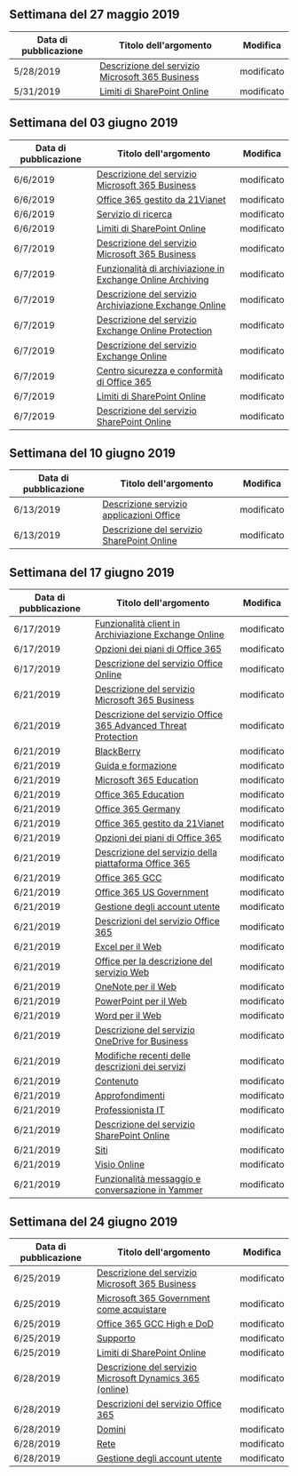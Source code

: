 <!-- This file is generated automatically each week. Changes made to this file will be overwritten.-->




## <a name="week-of-may-27-2019"></a>Settimana del 27 maggio 2019


| Data di pubblicazione |Titolo dell'argomento | Modifica |
|------|------------|--------|
| 5/28/2019 | [Descrizione del servizio Microsoft 365 Business](/Office365/ServiceDescriptions/microsoft-365-business-service-description) | modificato |
| 5/31/2019 | [Limiti di SharePoint Online](/Office365/ServiceDescriptions/sharepoint-online-service-description/sharepoint-online-limits) | modificato |


## <a name="week-of-june-03-2019"></a>Settimana del 03 giugno 2019


| Data di pubblicazione |Titolo dell'argomento | Modifica |
|------|------------|--------|
| 6/6/2019 | [Descrizione del servizio Microsoft 365 Business](/Office365/ServiceDescriptions/microsoft-365-business-service-description) | modificato |
| 6/6/2019 | [Office 365 gestito da 21Vianet](/Office365/ServiceDescriptions/office-365-platform-service-description/office-365-operated-by-21vianet) | modificato |
| 6/6/2019 | [Servizio di ricerca](/Office365/ServiceDescriptions/sharepoint-online-service-description/search) | modificato |
| 6/6/2019 | [Limiti di SharePoint Online](/Office365/ServiceDescriptions/sharepoint-online-service-description/sharepoint-online-limits) | modificato |
| 6/7/2019 | [Descrizione del servizio Microsoft 365 Business](/Office365/ServiceDescriptions/microsoft-365-business-service-description) | modificato |
| 6/7/2019 | [Funzionalità di archiviazione in Exchange Online Archiving](/Office365/ServiceDescriptions/exchange-online-archiving-service-description/archive-features) | modificato |
| 6/7/2019 | [Descrizione del servizio Archiviazione Exchange Online](/Office365/ServiceDescriptions/exchange-online-archiving-service-description/exchange-online-archiving-service-description) | modificato |
| 6/7/2019 | [Descrizione del servizio Exchange Online Protection](/Office365/ServiceDescriptions/exchange-online-protection-service-description/exchange-online-protection-service-description) | modificato |
| 6/7/2019 | [Descrizione del servizio Exchange Online](/Office365/ServiceDescriptions/exchange-online-service-description/exchange-online-service-description) | modificato |
| 6/7/2019 | [Centro sicurezza e conformità di Office 365](/Office365/ServiceDescriptions/office-365-platform-service-description/office-365-securitycompliance-center) | modificato |
| 6/7/2019 | [Limiti di SharePoint Online](/Office365/ServiceDescriptions/sharepoint-online-service-description/sharepoint-online-limits) | modificato |
| 6/7/2019 | [Descrizione del servizio SharePoint Online](/Office365/ServiceDescriptions/sharepoint-online-service-description/sharepoint-online-service-description) | modificato |


## <a name="week-of-june-10-2019"></a>Settimana del 10 giugno 2019


| Data di pubblicazione |Titolo dell'argomento | Modifica |
|------|------------|--------|
| 6/13/2019 | [Descrizione servizio applicazioni Office](/Office365/ServiceDescriptions/office-applications-service-description/office-applications-service-description) | modificato |
| 6/13/2019 | [Descrizione del servizio SharePoint Online](/Office365/ServiceDescriptions/sharepoint-online-service-description/sharepoint-online-service-description) | modificato |


## <a name="week-of-june-17-2019"></a>Settimana del 17 giugno 2019


| Data di pubblicazione |Titolo dell'argomento | Modifica |
|------|------------|--------|
| 6/17/2019 | [Funzionalità client in Archiviazione Exchange Online](/Office365/ServiceDescriptions/exchange-online-archiving-service-description/client-features) | modificato |
| 6/17/2019 | [Opzioni dei piani di Office 365](/Office365/ServiceDescriptions/office-365-platform-service-description/office-365-plan-options) | modificato |
| 6/17/2019 | [Descrizione del servizio Office Online](/Office365/ServiceDescriptions/office-online-service-description/office-online-service-description) | modificato |
| 6/21/2019 | [Descrizione del servizio Microsoft 365 Business](/Office365/ServiceDescriptions/microsoft-365-business-service-description) | modificato |
| 6/21/2019 | [Descrizione del servizio Office 365 Advanced Threat Protection](/Office365/ServiceDescriptions/office-365-advanced-threat-protection-service-description) | modificato |
| 6/21/2019 | [BlackBerry](/Office365/ServiceDescriptions/office-365-platform-service-description/blackberry) | modificato |
| 6/21/2019 | [Guida e formazione](/Office365/ServiceDescriptions/office-365-platform-service-description/help-and-training) | modificato |
| 6/21/2019 | [Microsoft 365 Education](/Office365/ServiceDescriptions/office-365-platform-service-description/microsoft-365-education) | modificato |
| 6/21/2019 | [Office 365 Education](/Office365/ServiceDescriptions/office-365-platform-service-description/office-365-education) | modificato |
| 6/21/2019 | [Office 365 Germany](/Office365/ServiceDescriptions/office-365-platform-service-description/office-365-germany) | modificato |
| 6/21/2019 | [Office 365 gestito da 21Vianet](/Office365/ServiceDescriptions/office-365-platform-service-description/office-365-operated-by-21vianet) | modificato |
| 6/21/2019 | [Opzioni dei piani di Office 365](/Office365/ServiceDescriptions/office-365-platform-service-description/office-365-plan-options) | modificato |
| 6/21/2019 | [Descrizione del servizio della piattaforma Office 365](/Office365/ServiceDescriptions/office-365-platform-service-description/office-365-platform-service-description) | modificato |
| 6/21/2019 | [Office 365 GCC](/Office365/ServiceDescriptions/office-365-platform-service-description/office-365-us-government/gcc) | modificato |
| 6/21/2019 | [Office 365 US Government](/Office365/ServiceDescriptions/office-365-platform-service-description/office-365-us-government/office-365-us-government) | modificato |
| 6/21/2019 | [Gestione degli account utente](/Office365/ServiceDescriptions/office-365-platform-service-description/user-account-management) | modificato |
| 6/21/2019 | [Descrizioni del servizio Office 365](/Office365/ServiceDescriptions/office-365-service-descriptions-technet-library) | modificato |
| 6/21/2019 | [Excel per il Web](/Office365/ServiceDescriptions/office-online-service-description/excel-online) | modificato |
| 6/21/2019 | [Office per la descrizione del servizio Web](/Office365/ServiceDescriptions/office-online-service-description/office-online-service-description) | modificato |
| 6/21/2019 | [OneNote per il Web](/Office365/ServiceDescriptions/office-online-service-description/onenote-online) | modificato |
| 6/21/2019 | [PowerPoint per il Web](/Office365/ServiceDescriptions/office-online-service-description/powerpoint-online) | modificato |
| 6/21/2019 | [Word per il Web](/Office365/ServiceDescriptions/office-online-service-description/word-online) | modificato |
| 6/21/2019 | [Descrizione del servizio OneDrive for Business](/Office365/ServiceDescriptions/onedrive-for-business-service-description) | modificato |
| 6/21/2019 | [Modifiche recenti delle descrizioni dei servizi](/Office365/ServiceDescriptions/recent-service-descriptions-changes) | modificato |
| 6/21/2019 | [Contenuto](/Office365/ServiceDescriptions/sharepoint-online-service-description/content) | modificato |
| 6/21/2019 | [Approfondimenti](/Office365/ServiceDescriptions/sharepoint-online-service-description/insights) | modificato |
| 6/21/2019 | [Professionista IT](/Office365/ServiceDescriptions/sharepoint-online-service-description/it-professional) | modificato |
| 6/21/2019 | [Descrizione del servizio SharePoint Online](/Office365/ServiceDescriptions/sharepoint-online-service-description/sharepoint-online-service-description) | modificato |
| 6/21/2019 | [Siti](/Office365/ServiceDescriptions/sharepoint-online-service-description/sites-servicedesc) | modificato |
| 6/21/2019 | [Visio Online](/Office365/ServiceDescriptions/visio-online-service-description/visio-online) | modificato |
| 6/21/2019 | [Funzionalità messaggio e conversazione in Yammer](/Office365/ServiceDescriptions/yammer-service-description/message-and-conversation-features-in-yammer) | modificato |


## <a name="week-of-june-24-2019"></a>Settimana del 24 giugno 2019


| Data di pubblicazione |Titolo dell'argomento | Modifica |
|------|------------|--------|
| 6/25/2019 | [Descrizione del servizio Microsoft 365 Business](/Office365/ServiceDescriptions/microsoft-365-business-service-description) | modificato |
| 6/25/2019 | [Microsoft 365 Government come acquistare](/Office365/ServiceDescriptions/office-365-platform-service-description/office-365-us-government/microsoft-365-government-how-to-buy) | modificato |
| 6/25/2019 | [Office 365 GCC High e DoD](/Office365/ServiceDescriptions/office-365-platform-service-description/office-365-us-government/gcc-high-and-dod) | modificato |
| 6/25/2019 | [Supporto](/Office365/ServiceDescriptions/office-365-platform-service-description/support) | modificato |
| 6/25/2019 | [Limiti di SharePoint Online](/Office365/ServiceDescriptions/sharepoint-online-service-description/sharepoint-online-limits) | modificato |
| 6/28/2019 | [Descrizione del servizio Microsoft Dynamics 365 (online)](/Office365/ServiceDescriptions/microsoft-dynamics-365-online-service-description) | modificato |
| 6/28/2019 | [Descrizioni del servizio Office 365](/Office365/ServiceDescriptions/office-365-service-descriptions-technet-library) | modificato |
| 6/28/2019 | [Domini](/Office365/ServiceDescriptions/office-365-platform-service-description/domains) | modificato |
| 6/28/2019 | [Rete](/Office365/ServiceDescriptions/office-365-platform-service-description/networking) | modificato |
| 6/28/2019 | [Gestione degli account utente](/Office365/ServiceDescriptions/office-365-platform-service-description/user-account-management) | modificato |
